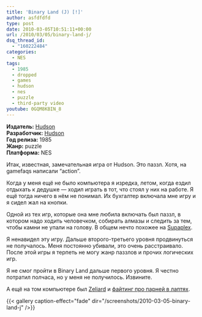 ```yaml
---
title: 'Binary Land (J) [!]'
author: asfdfdfd
type: post
date: 2010-03-05T10:51:11+00:00
url: /2010/03/05/binary-land-j/
dsq_thread_id:
  - "160222484"
categories:
  - NES
tags:
  - 1985
  - dropped
  - games
  - hudson
  - nes
  - puzzle
  - third-party video  
youtube: 0GQM8KBIN_8  
---
```

**Издатель:** [Hudson][1]  
**Разработчик:** [Hudson][1]  
**Год релиза:** 1985  
**Жанр:** puzzle  
**Платформа:** NES

Итак, известная, замечательная игра от Hudson. Это паззл. Хотя, на gamefaqs написали “action”.

<!--more-->

Когда у меня ещё не было компьютера я изредка, летом, когда ездил отдыхать к дедушке — ходил играть в тот, что стоял у них на работе. Я ещё тогда ничего в нём не понимал. Их бухгалтер включала мне игру и я сидел жал на кнопки.

Одной из тех игр, которые она мне любила включать был паззл, в котором надо ходить человечком, собирать алмазы и следить за тем, чтобы камни не упали на голову. В общем нечто похожее на [Supaplex][2].

Я ненавидел эту игру. Дальше второго-третьего уровня продвинуться не получалось. Меня постоянно убивали, это очень расстраивало. После этой игры я терпеть не могу жанр паззлов и прочих логических игр.

Я не смог пройти в Binary Land дальше первого уровня. Я честно потратил полчаса, но у меня не получилось. Извините.

А ещё на том компьютере был [Zeliard][3] и [файтинг про парней в лаптях][4].

{{< gallery caption-effect="fade" dir="/screenshots/2010-03-05-binary-land-j" />}}

 [1]: https://www.mobygames.com/company/hudson-soft-company-ltd
 [2]: https://www.mobygames.com/game/dos/supaplex
 [3]: https://www.mobygames.com/game/dos/zeliard
 [4]: https://www.old-games.ru/game/4921.html